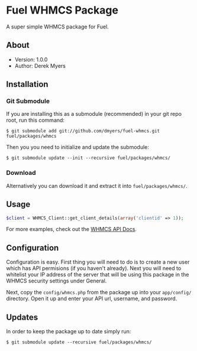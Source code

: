 # Fuel WHMCS Package

A super simple WHMCS package for Fuel.

## About
* Version: 1.0.0
* Author: Derek Myers

## Installation

### Git Submodule

If you are installing this as a submodule (recommended) in your git repo root, run this command:

	$ git submodule add git://github.com/dmyers/fuel-whmcs.git fuel/packages/whmcs

Then you you need to initialize and update the submodule:

	$ git submodule update --init --recursive fuel/packages/whmcs/

### Download

Alternatively you can download it and extract it into `fuel/packages/whmcs/`.

## Usage

```php
$client = WHMCS_Client::get_client_details(array('clientid' => 1));
```

For more examples, check out the [WHMCS API Docs](http://docs.whmcs.com).

## Configuration

Configuration is easy. First thing you will need to do is to create a new user which has API permisions (if you haven't already). Next you will need to whitelist your IP address of the server that will be using this package in the WHMCS security settings under General.

Next, copy the `config/whmcs.php` from the package up into your `app/config/` directory. Open it up and enter your API url, username, and password.

## Updates

In order to keep the package up to date simply run:

	$ git submodule update --recursive fuel/packages/whmcs/
